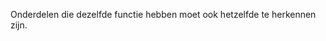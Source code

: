 <!-- @license CC0-1.0 -->

Onderdelen die dezelfde functie hebben moet ook hetzelfde te herkennen zijn.
